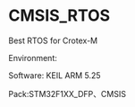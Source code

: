 # CMSIS_RTOS
Best RTOS for Crotex-M


Environment:

Software: KEIL ARM 5.25


Pack:STM32F1XX_DFP、CMSIS
     
